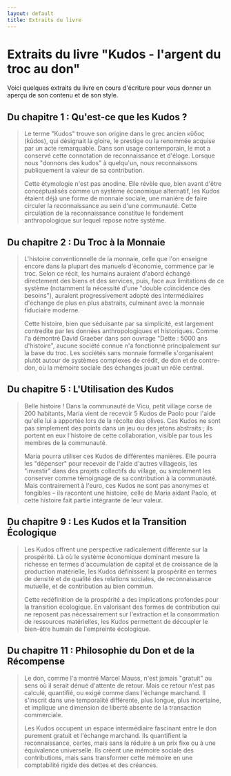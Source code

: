 ```yaml
---
layout: default
title: Extraits du livre
---
```


# Extraits du livre "Kudos - l'argent du troc au don"

Voici quelques extraits du livre en cours d'écriture pour vous donner un aperçu de son contenu et de son style.

## Du chapitre 1 : Qu'est-ce que les Kudos ?

> Le terme "Kudos" trouve son origine dans le grec ancien κῦδος (kûdos), qui désignait la gloire, le prestige ou la renommée acquise par un acte remarquable. Dans son usage contemporain, le mot a conservé cette connotation de reconnaissance et d'éloge. Lorsque nous "donnons des kudos" à quelqu'un, nous reconnaissons publiquement la valeur de sa contribution.
> 
> Cette étymologie n'est pas anodine. Elle révèle que, bien avant d'être conceptualisés comme un système économique alternatif, les Kudos étaient déjà une forme de monnaie sociale, une manière de faire circuler la reconnaissance au sein d'une communauté. Cette circulation de la reconnaissance constitue le fondement anthropologique sur lequel repose notre système.

## Du chapitre 2 : Du Troc à la Monnaie

> L'histoire conventionnelle de la monnaie, celle que l'on enseigne encore dans la plupart des manuels d'économie, commence par le troc. Selon ce récit, les humains auraient d'abord échangé directement des biens et des services, puis, face aux limitations de ce système (notamment la nécessité d'une "double coïncidence des besoins"), auraient progressivement adopté des intermédiaires d'échange de plus en plus abstraits, culminant avec la monnaie fiduciaire moderne.
> 
> Cette histoire, bien que séduisante par sa simplicité, est largement contredite par les données anthropologiques et historiques. Comme l'a démontré David Graeber dans son ouvrage "Dette : 5000 ans d'histoire", aucune société connue n'a fonctionné principalement sur la base du troc. Les sociétés sans monnaie formelle s'organisaient plutôt autour de systèmes complexes de crédit, de don et de contre-don, où la mémoire sociale des échanges jouait un rôle central.

## Du chapitre 5 : L'Utilisation des Kudos

> Belle histoire ! Dans la communauté de Vicu, petit village corse de 200 habitants, Maria vient de recevoir 5 Kudos de Paolo pour l'aide qu'elle lui a apportée lors de la récolte des olives. Ces Kudos ne sont pas simplement des points dans un jeu ou des jetons abstraits ; ils portent en eux l'histoire de cette collaboration, visible par tous les membres de la communauté.
> 
> Maria pourra utiliser ces Kudos de différentes manières. Elle pourra les "dépenser" pour recevoir de l'aide d'autres villageois, les "investir" dans des projets collectifs du village, ou simplement les conserver comme témoignage de sa contribution à la communauté. Mais contrairement à l'euro, ces Kudos ne sont pas anonymes et fongibles – ils racontent une histoire, celle de Maria aidant Paolo, et cette histoire fait partie intégrante de leur valeur.

## Du chapitre 9 : Les Kudos et la Transition Écologique

> Les Kudos offrent une perspective radicalement différente sur la prospérité. Là où le système économique dominant mesure la richesse en termes d'accumulation de capital et de croissance de la production matérielle, les Kudos définissent la prospérité en termes de densité et de qualité des relations sociales, de reconnaissance mutuelle, et de contribution au bien commun.
> 
> Cette redéfinition de la prospérité a des implications profondes pour la transition écologique. En valorisant des formes de contribution qui ne reposent pas nécessairement sur l'extraction et la consommation de ressources matérielles, les Kudos permettent de découpler le bien-être humain de l'empreinte écologique.

## Du chapitre 11 : Philosophie du Don et de la Récompense

> Le don, comme l'a montré Marcel Mauss, n'est jamais "gratuit" au sens où il serait dénué d'attente de retour. Mais ce retour n'est pas calculé, quantifié, ou exigé comme dans l'échange marchand. Il s'inscrit dans une temporalité différente, plus longue, plus incertaine, et implique une dimension de liberté absente de la transaction commerciale.
> 
> Les Kudos occupent un espace intermédiaire fascinant entre le don purement gratuit et l'échange marchand. Ils quantifient la reconnaissance, certes, mais sans la réduire à un prix fixe ou à une équivalence universelle. Ils créent une mémoire sociale des contributions, mais sans transformer cette mémoire en une comptabilité rigide des dettes et des créances.
